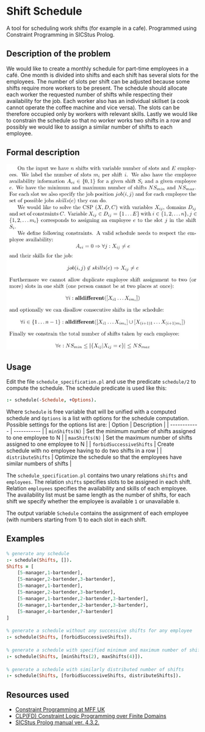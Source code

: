 # Shift Schedule
A tool for scheduling work shifts (for example in a cafe). Programmed using Constraint Programming in SICStus Prolog. 

## Description of the problem

We would like to create a monthly schedule for part-time employees in a café. One month is divided into shifts and each shift has several slots for the employees. The number of slots per shift can be adjusted because some shifts require more workers to be present. The schedule should allocate each worker the requested number of shifts while respecting their availability for the job. Each worker also has an individual skillset (a cook cannot operate the coffee machine and vice versa). The slots can be therefore occupied only by workers with relevant skills. Lastly we would like to constrain the schedule so that no worker works two shifts in a row and possibly we would like to assign a similar number of shifts to each employee.

## Formal description

![Formal description in LaTeX](./formal_description.jpeg)

## Usage

Edit the file `schedule_specification.pl` and use the predicate `schedule/2` to compute the schedule. The schedule predicate is used like this:
``` prolog
:- schedule(-Schedule, +Options).
```
Where `Schedule` is free variable that will be unified with a computed schedule and `Options` is a list with options for the schedule computation. Possible settings for the options list are:
| Option       | Description |
| ------------ | ----------- |
| `minShifts(N)` | Set the minimum number of shifts assigned to one employee to N |
| `maxShifts(N)` | Set the maximum number of shifts assigned to one employee to N |
| `forbidSuccessiveShifts` | Create schedule with no employee having to do two shifts in a row |
| `distributeShifts` | Optimize the schedule so that the employees have similar numbers of shifts |

The `schedule_specification.pl` contains two unary relations `shifts` and `employees`. The relation `shifts` specifies slots to be assigned in each shift. Relation `employees` specifies the availability and skills of each employee. The availability list must be same length as the number of shifts, for each shift we specify whether the employee is available `1` or unavailable `0`.

The output variable `Schedule` contains the assignment of each employee (with numbers starting from 1) to each slot in each shift.

## Examples

``` prolog
% generate any schedule
:- schedule(Shifts, []).
Shifts = [
    [5-manager,1-bartender],
    [5-manager,2-bartender,3-bartender],
    [5-manager,1-bartender],
    [5-manager,2-bartender,3-bartender],
    [5-manager,1-bartender,2-bartender,3-bartender],
    [6-manager,1-bartender,2-bartender,3-bartender],
    [5-manager,4-bartender,7-bartender]
]

% generate a schedule without any successive shifts for any employee
:- schedule(Shifts, [forbidSuccessiveShifts]).

% generate a schedule with specified minimum and maximum number of shifts for each employee
:- schedule(Shifts, [minShifts(2), maxShifts(4)]).

% generate a schedule with similarly distributed number of shifts
:- schedule(Shifts, [forbidSuccessiveShifts, distributeShifts]).
```

## Resources used

- [Constraint Programming at MFF UK](http://ktiml.mff.cuni.cz/~bartak/podminky)
- [CLP(FD) Constraint Logic Programming over Finite Domains](http://www.pathwayslms.com/swipltuts/clpfd/clpfd.html)
- [SICStus Prolog manual ver. 4.3.2.](https://sicstus.sics.se/sicstus/docs/4.3.2/html/sicstus/)
